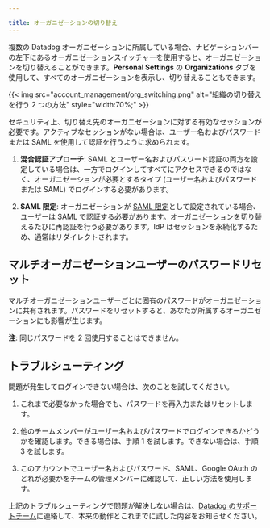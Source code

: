 ```yaml
---

title: オーガニゼーションの切り替え
---
```


複数の Datadog オーガニゼーションに所属している場合、ナビゲーションバーの左下にあるオーガニゼーションスイッチャーを使用すると、オーガニゼーションを切り替えることができます。**Personal Settings** の **Organizations** タブを使用して、すべてのオーガニゼーションを表示し、切り替えることもできます。

{{< img src="account_management/org_switching.png" alt="組織の切り替えを行う 2 つの方法" style="width:70%;" >}}

セキュリティ上、切り替え先のオーガニゼーションに対する有効なセッションが必要です。アクティブなセッションがない場合は、ユーザー名およびパスワードまたは SAML を使用して認証を行うように求められます。

1. **混合認証アプローチ**: SAML とユーザー名およびパスワード認証の両方を設定している場合は、一方でログインしてすべてにアクセスできるのではなく、オーガニゼーションが必要とするタイプ (ユーザー名およびパスワードまたは SAML) でログインする必要があります。

2. **SAML 限定**: オーガニゼーションが [SAML 限定][1]として設定されている場合、ユーザーは SAML で認証する必要があります。オーガニゼーションを切り替えるたびに再認証を行う必要があります。IdP はセッションを永続化するため、通常はリダイレクトされます。

## マルチオーガニゼーションユーザーのパスワードリセット

マルチオーガニゼーションユーザーごとに固有のパスワードがオーガニゼーションに共有されます。パスワードをリセットすると、あなたが所属するオーガニゼーションにも影響が生じます。

**注**: 同じパスワードを 2 回使用することはできません。

## トラブルシューティング

問題が発生してログインできない場合は、次のことを試してください。

1. これまで必要なかった場合でも、パスワードを再入力またはリセットします。

2. 他のチームメンバーがユーザー名およびパスワードでログインできるかどうかを確認します。できる場合は、手順 1 を試します。できない場合は、手順 3 を試します。

3. このアカウントでユーザー名およびパスワード、SAML、Google OAuth のどれが必要かをチームの管理メンバーに確認して、正しい方法を使用します。

上記のトラブルシューティングで問題が解決しない場合は、[Datadog のサポートチーム][2]に連絡して、本来の動作とこれまでに試した内容をお知らせください。

[1]: /ja/account_management/saml/#saml-strict
[2]: /ja/help/
